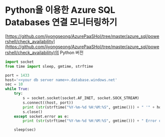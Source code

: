 # Python을 이용한 Azure SQL Databases 연결 모니터링하기

[https://github.com/jiyongseong/AzurePaaSHol/tree/master/azure_sql/powershell/check_availability](https://github.com/jiyongseong/AzurePaaSHol/tree/master/azure_sql/powershell/check_availability)의 Python 버전


```Python
import socket
from time import sleep, gmtime, strftime

port = 1433
host='<<your db server name>>.database.windows.net'
sec = 10
while True:
    try:
        s = socket.socket(socket.AF_INET, socket.SOCK_STREAM)
        s.connect((host, port))
        print (str(strftime("%Y-%m-%d %H:%M:%S", gmtime())) + " '" + host + "' is listening on " + str(port) + ".")
        s.close()
    except socket.error as e:
        print (str(strftime("%Y-%m-%d %H:%M:%S", gmtime())) + " Error occured ({0}): {1}".format(e.errno, e.strerror))

    sleep(sec)
```